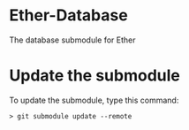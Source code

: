 # Ether-Database
The database submodule for Ether


# Update the submodule
To update the submodule, type this command:
```shell
> git submodule update --remote
```